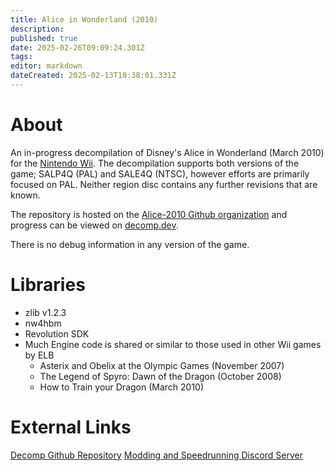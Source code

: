 ```yaml
---
title: Alice in Wonderland (2010)
description: 
published: true
date: 2025-02-26T09:09:24.301Z
tags: 
editor: markdown
dateCreated: 2025-02-13T18:38:01.331Z
---
```


# About
An in-progress decompilation of Disney's Alice in Wonderland (March 2010) for the [Nintendo Wii](https://wiki.decomp.dev/platforms/gamecube-wii).
The decompilation supports both versions of the game; SALP4Q (PAL) and SALE4Q (NTSC), however efforts are primarily focused on PAL. Neither region disc contains any further revisions that are known.

The repository is hosted on the [Alice-2010 Github organization](https://github.com/Alice-2010) and progress can be viewed on [decomp.dev](https://decomp.dev/Alice-2010/Decomp).

There is no debug information in any version of the game.

# Libraries
- zlib v1.2.3
- nw4hbm
- Revolution SDK
- Much Engine code is shared or similar to those used in other Wii games by ELB
	- Asterix and Obelix at the Olympic Games (November 2007)
	- The Legend of Spyro: Dawn of the Dragon (October 2008)
  - How to Train your Dragon (March 2010)

# External Links
[Decomp Github Repository](https://github.com/Alice-2010/Decomp)
[Modding and Speedrunning Discord Server](https://discord.gg/CsKhC3HESA)